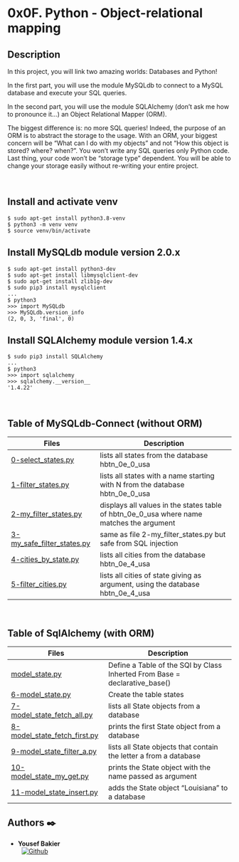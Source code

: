 # 0x0F. Python - Object-relational mapping

## Description
In this project, you will link two amazing worlds: Databases and Python!

In the first part, you will use the module MySQLdb to connect to a MySQL database and execute your SQL queries.

In the second part, you will use the module SQLAlchemy (don’t ask me how to pronounce it…) an Object Relational Mapper (ORM).

The biggest difference is: no more SQL queries! Indeed, the purpose of an ORM is to abstract the storage to the usage. With an ORM, your biggest concern will be “What can I do with my objects” and not “How this object is stored? where? when?”. You won’t write any SQL queries only Python code. Last thing, your code won’t be “storage type” dependent. You will be able to change your storage easily without re-writing your entire project.

<br />

## Install and activate venv
```
$ sudo apt-get install python3.8-venv
$ python3 -m venv venv
$ source venv/bin/activate
```
## Install MySQLdb module version 2.0.x
```
$ sudo apt-get install python3-dev
$ sudo apt-get install libmysqlclient-dev
$ sudo apt-get install zlib1g-dev
$ sudo pip3 install mysqlclient
...
$ python3
>>> import MySQLdb
>>> MySQLdb.version_info 
(2, 0, 3, 'final', 0)
```
## Install SQLAlchemy module version 1.4.x
```
$ sudo pip3 install SQLAlchemy
...
$ python3
>>> import sqlalchemy
>>> sqlalchemy.__version__ 
'1.4.22'
```
<br />

## Table of MySQLdb-Connect (without ORM)
Files | Description
----- | -----------
[0-select_states.py](./0-select_states.py) | lists all states from the database hbtn_0e_0_usa
[1-filter_states.py](./1-filter_states.py) | lists all states with a name starting with N from the database hbtn_0e_0_usa
[2-my_filter_states.py](./2-my_filter_states.py) | displays all values in the states table of hbtn_0e_0_usa where name matches the argument
[3-my_safe_filter_states.py](./3-my_safe_filter_states.py) | same as file 2-my_filter_states.py but safe from SQL injection
[4-cities_by_state.py](./4-cities_by_state.py) | lists all cities from the database hbtn_0e_4_usa
[5-filter_cities.py](./5-filter_cities.py) | lists all cities of state giving as argument, using the database hbtn_0e_4_usa
<br />

## Table of SqlAlchemy (with ORM)
Files | Description
----- | -----------
[model_state.py](./model_state.py) | Define a Table of the SQl by Class Inherted From Base = declarative_base()
[6-model_state.py](./6-model_state.py) | Create the table states
[7-model_state_fetch_all.py](./7-model_state_fetch_all.py) | lists all State objects from a database
[8-model_state_fetch_first.py](./8-model_state_fetch_first.py) | prints the first State object from a database
[9-model_state_filter_a.py](./9-model_state_filter_a.py) | lists all State objects that contain the letter a from a database
[10-model_state_my_get.py](./10-model_state_my_get.py) | prints the State object with the name passed as argument
[11-model_state_insert.py](./11-model_state_insert.py) | adds the State object “Louisiana” to a database

## Authors :black_nib:

* __Yousef Bakier__ &nbsp;&nbsp;&nbsp;&nbsp;&nbsp;&nbsp; <br />
 &nbsp;&nbsp;[<img height="" src="https://img.shields.io/static/v1?label=&message=GitHub&color=181717&logo=GitHub&logoColor=f2f2f2&labelColor=2F333A" alt="Github">](https://github.com/Y-Baker)
